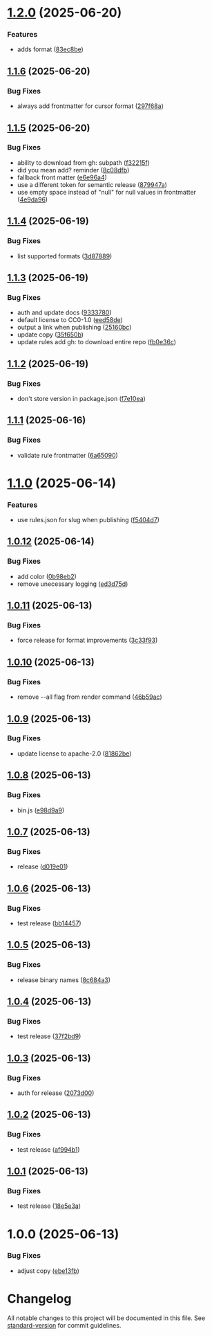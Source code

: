 # [1.2.0](https://github.com/continuedev/rules/compare/v1.1.6...v1.2.0) (2025-06-20)


### Features

* adds format ([83ec8be](https://github.com/continuedev/rules/commit/83ec8be7f3d8d485e24061d2d01d410a3354135a))

## [1.1.6](https://github.com/continuedev/rules/compare/v1.1.5...v1.1.6) (2025-06-20)


### Bug Fixes

* always add frontmatter for cursor format ([297f68a](https://github.com/continuedev/rules/commit/297f68af075a6296d25c4dddebea18f0142e7ac4))

## [1.1.5](https://github.com/continuedev/rules/compare/v1.1.4...v1.1.5) (2025-06-20)


### Bug Fixes

* ability to download from gh: subpath ([f32215f](https://github.com/continuedev/rules/commit/f32215f461eadcff02b79ef3444d078901c3bdab))
* did you mean add? reminder ([8c08dfb](https://github.com/continuedev/rules/commit/8c08dfbec59649ff585454aad5375620b81ede6c))
* fallback front matter ([e6e96a4](https://github.com/continuedev/rules/commit/e6e96a46f044cd1ca2a2c8a891733046f8956deb))
* use a different token for semantic release ([879947a](https://github.com/continuedev/rules/commit/879947a8518ddc85d5b2e1eea7c309ec94738b13))
* use empty space instead of "null" for null values in frontmatter ([4e9da96](https://github.com/continuedev/rules/commit/4e9da9678476f372d331dd1a59a54def532f371a))

## [1.1.4](https://github.com/continuedev/rules-cli/compare/v1.1.3...v1.1.4) (2025-06-19)


### Bug Fixes

* list supported formats ([3d87889](https://github.com/continuedev/rules-cli/commit/3d87889f9c1a76f6206891bb07d7b811e831ccc8))

## [1.1.3](https://github.com/continuedev/rules-cli/compare/v1.1.2...v1.1.3) (2025-06-19)


### Bug Fixes

* auth and update docs ([9333780](https://github.com/continuedev/rules-cli/commit/93337804e4655539aef2e5ccd95df28eec6fb874))
* default license to CC0-1.0 ([eed58de](https://github.com/continuedev/rules-cli/commit/eed58de3b5b1d08b3940f7d951a30c0c30a37f17))
* output a link when publishing ([25160bc](https://github.com/continuedev/rules-cli/commit/25160bc01f311a9c82ff9fb054876d953358b3c4))
* update copy ([35f650b](https://github.com/continuedev/rules-cli/commit/35f650b0629d43cdf6da88af48045bb83f20e414))
* update rules add gh: to download entire repo ([fb0e36c](https://github.com/continuedev/rules-cli/commit/fb0e36c24621ec6b2d7b1118ca6f549e29b7c7d3))

## [1.1.2](https://github.com/continuedev/rules-cli/compare/v1.1.1...v1.1.2) (2025-06-19)


### Bug Fixes

* don't store version in package.json ([f7e10ea](https://github.com/continuedev/rules-cli/commit/f7e10ea073dc701eaeab8a07602c7707dddba590))

## [1.1.1](https://github.com/continuedev/rules-cli/compare/v1.1.0...v1.1.1) (2025-06-16)


### Bug Fixes

* validate rule frontmatter ([6a65090](https://github.com/continuedev/rules-cli/commit/6a65090d6132ac5a324964a3c45a029f44e190e8))

# [1.1.0](https://github.com/continuedev/rules-cli/compare/v1.0.12...v1.1.0) (2025-06-14)


### Features

* use rules.json for slug when publishing ([f5404d7](https://github.com/continuedev/rules-cli/commit/f5404d7c581f29a81140d4a6d01dc029c45ea6d0))

## [1.0.12](https://github.com/continuedev/rules-cli/compare/v1.0.11...v1.0.12) (2025-06-14)


### Bug Fixes

* add color ([0b98eb2](https://github.com/continuedev/rules-cli/commit/0b98eb217dc664b087c08851552995c9f3b12b77))
* remove unecessary logging ([ed3d75d](https://github.com/continuedev/rules-cli/commit/ed3d75d82791dbc7bebdbc62ec9b3f25ecf2d304))

## [1.0.11](https://github.com/continuedev/rules-cli/compare/v1.0.10...v1.0.11) (2025-06-13)


### Bug Fixes

* force release for format improvements ([3c33f93](https://github.com/continuedev/rules-cli/commit/3c33f934f01665553e6b29e43dc913f0570a042e))

## [1.0.10](https://github.com/continuedev/rules-cli/compare/v1.0.9...v1.0.10) (2025-06-13)


### Bug Fixes

* remove --all flag from render command ([46b59ac](https://github.com/continuedev/rules-cli/commit/46b59acbceaaf102b7ba0c963cb7fd53f4c2d513))

## [1.0.9](https://github.com/continuedev/rules-cli/compare/v1.0.8...v1.0.9) (2025-06-13)


### Bug Fixes

* update license to apache-2.0 ([81862be](https://github.com/continuedev/rules-cli/commit/81862be4e09637a9931f61c4bad5af5aa9e67441))

## [1.0.8](https://github.com/continuedev/rules-cli/compare/v1.0.7...v1.0.8) (2025-06-13)


### Bug Fixes

* bin.js ([e98d9a9](https://github.com/continuedev/rules-cli/commit/e98d9a91f2e8dd3fb12f90a1a4868d23f7f83914))

## [1.0.7](https://github.com/continuedev/rules-cli/compare/v1.0.6...v1.0.7) (2025-06-13)


### Bug Fixes

* release ([d019e01](https://github.com/continuedev/rules-cli/commit/d019e017be5b8925184de12547ae46ff8205ef41))

## [1.0.6](https://github.com/continuedev/rules-cli/compare/v1.0.5...v1.0.6) (2025-06-13)


### Bug Fixes

* test release ([bb14457](https://github.com/continuedev/rules-cli/commit/bb14457deb09b63759a0ae43742099c668b24668))

## [1.0.5](https://github.com/continuedev/rules-cli/compare/v1.0.4...v1.0.5) (2025-06-13)


### Bug Fixes

* release binary names ([8c684a3](https://github.com/continuedev/rules-cli/commit/8c684a307e88ed6acd6fa2c8d1b274d680cda4c0))

## [1.0.4](https://github.com/continuedev/rules-cli/compare/v1.0.3...v1.0.4) (2025-06-13)


### Bug Fixes

* test release ([37f2bd9](https://github.com/continuedev/rules-cli/commit/37f2bd9d49fa46bf56d2e13fbffed9b70ddb730b))

## [1.0.3](https://github.com/continuedev/rules-cli/compare/v1.0.2...v1.0.3) (2025-06-13)


### Bug Fixes

* auth for release ([2073d00](https://github.com/continuedev/rules-cli/commit/2073d00d980d4b0f84833bd89b3ee9a7f85a244f))

## [1.0.2](https://github.com/continuedev/rules-cli/compare/v1.0.1...v1.0.2) (2025-06-13)


### Bug Fixes

* test release ([af994b1](https://github.com/continuedev/rules-cli/commit/af994b1d9c03dd8eaefe7e2450c1a0a437bcaf9a))

## [1.0.1](https://github.com/continuedev/rules-cli/compare/v1.0.0...v1.0.1) (2025-06-13)


### Bug Fixes

* test release ([18e5e3a](https://github.com/continuedev/rules-cli/commit/18e5e3a8817c839fcfd76b5e88a8f79f080de61c))

# 1.0.0 (2025-06-13)


### Bug Fixes

* adjust copy ([ebe13fb](https://github.com/continuedev/rules-cli/commit/ebe13fb32ff76c417429deb69256b25144358523))

# Changelog

All notable changes to this project will be documented in this file. See [standard-version](https://github.com/conventional-changelog/standard-version) for commit guidelines.
